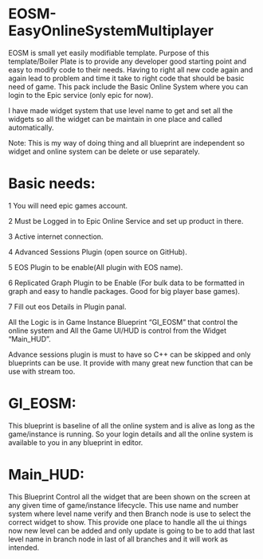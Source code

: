 # EOSM-EasyOnlineSystemMultiplayer

EOSM is small yet easily modifiable template. Purpose of this template/Boiler Plate is to provide any
developer good starting point and easy to modify code to their needs. Having to right all new code
again and again lead to problem and time it take to right code that should be basic need of game.
This pack include the Basic Online System where you can login to the Epic service (only epic for now).

I have made widget system that use level name to get and set all the widgets so all the widget can be
maintain in one place and called automatically.

Note: This is my way of doing thing and all blueprint are independent so widget and online system can
be delete or use separately.

# Basic needs:
1 You will need epic games account.

2 Must be Logged in to Epic Online Service and set up product in there.

3 Active internet connection.

4 Advanced Sessions Plugin (open source on GitHub).

5 EOS Plugin to be enable(All plugin with EOS name).

6 Replicated Graph Plugin to be Enable (For bulk data to be formatted in graph and easy
to handle packages. Good for big player base games).

7 Fill out eos Details in Plugin panal.

All the Logic is in Game Instance Blueprint “GI_EOSM” that control the online system and All
the Game UI/HUD is control from the Widget “Main_HUD”.

Advance sessions plugin is must to have so C++ can be skipped and only blueprints can be use.
It provide with many great new function that can be use with stream too.

# GI_EOSM:

This blueprint is baseline of all the online system and is alive as long as the game/instance is
running. So your login details and all the online system is available to you in any blueprint in
editor.

# Main_HUD:
This Blueprint Control all the widget that are been shown on the screen at any given time of
game/instance lifecycle. This use name and number system where level name verify and then Branch
node is use to select the correct widget to show. This provide one place to handle all the ui things now
new level can be added and only update is going to be to add that last level name in branch node in last
of all branches and it will work as intended.
